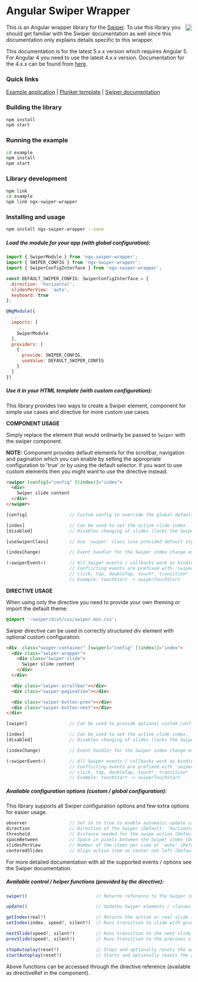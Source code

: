 # Angular Swiper Wrapper

<a href="https://badge.fury.io/js/ngx-swiper-wrapper"><img src="https://badge.fury.io/js/ngx-swiper-wrapper.svg" align="right" alt="npm version" height="18"></a>

This is an Angular wrapper library for the [Swiper](http://idangero.us/swiper/). To use this library you should get familiar with the Swiper documentation as well since this documentation only explains details specific to this wrapper.

This documentation is for the latest 5.x.x version which requires Angular 5. For Angular 4 you need to use the latest 4.x.x version. Documentation for the 4.x.x can be found from <a href="https://github.com/zefoy/ngx-swiper-wrapper/tree/4.x.x/">here</a>.

### Quick links

[Example application](https://zefoy.github.io/ngx-swiper-wrapper/)
 | 
[Plunker template](http://plnkr.co/edit/5eGsfBasinjUBWYEcNx8?p=preview)
 | 
[Swiper documentation](http://idangero.us/swiper/api/)

### Building the library

```bash
npm install
npm start
```

### Running the example

```bash
cd example
npm install
npm start
```

### Library development

```bash
npm link
cd example
npm link ngx-swiper-wrapper
```

### Installing and usage

```bash
npm install ngx-swiper-wrapper --save
```

##### Load the module for your app (with global configuration):

```javascript
import { SwiperModule } from 'ngx-swiper-wrapper';
import { SWIPER_CONFIG } from 'ngx-swiper-wrapper';
import { SwiperConfigInterface } from 'ngx-swiper-wrapper';

const DEFAULT_SWIPER_CONFIG: SwiperConfigInterface = {
  direction: 'horizontal',
  slidesPerView: 'auto',
  keyboard: true
};

@NgModule({
  ...
  imports: [
    ...
    SwiperModule
  ],
  providers: [
    {
      provide: SWIPER_CONFIG,
      useValue: DEFAULT_SWIPER_CONFIG
    }
  ]
})
```

##### Use it in your HTML template (with custom configuration):

This library provides two ways to create a Swiper element, component for simple use cases and directive for more custom use cases.

**COMPONENT USAGE**

Simply replace the element that would ordinarily be passed to `Swiper` with the swiper component.

**NOTE:** Component provides default elements for the scrollbar, navigation and pagination which you can enable by setting the appropriate configuration to 'true' or by using the default selector. If you want to use custom elements then you might want to use the directive instead.

```html
<swiper [config]="config" [(index)]="index">
  <div>
    Swiper slide content
  </div>
</swiper>
```

```javascript
[config]                // Custom config to override the global defaults.

[index]                 // Can be used to set the active slide index.
[disabled]              // Disables changing of slides (locks the Swiper).

[useSwiperClass]        // Use 'swiper' class (use provided default styles).

(indexChange)           // Event handler for the Swiper index change event.

(<swiperEvent>)         // All Swiper events / callbacks work as bindings.
                        // Conflicting events are prefixed with 'swiper':
                        // click, tap, doubleTap, touch*, transition*
                        // Example: touchStart -> swiperTouchStart
```

**DIRECTIVE USAGE**

When using only the directive you need to provide your own theming or import the default theme:

```css
@import '~swiper/dist/css/swiper.min.css';
```

Swiper directive can be used in correctly structured div element with optional custom configuration:

```html
<div  class="swiper-container" [swiper]="config" [(index)]="index">
  <div class="swiper-wrapper">
    <div class="swiper-slide">
      Swiper slide content
    </div>
  </div>

  <div class="swiper-scrollbar"></div>
  <div class="swiper-pagination"></div>

  <div class="swiper-button-prev"></div>
  <div class="swiper-button-next"></div>
</div>
```

```javascript
[swiper]                // Can be used to provide optional custom config.

[index]                 // Can be used to set the active slide index.
[disabled]              // Disables changing of slides (locks the Swiper).

(indexChange)           // Event handler for the Swiper index change event.

(<swiperEvent>)         // All Swiper events / callbacks work as bindings.
                        // Conflicting events are prefixed with 'swiper':
                        // click, tap, doubleTap, touch*, transition*
                        // Example: touchStart -> swiperTouchStart
```

##### Available configuration options (custom / global configuration):

This library supports all Swiper configuration options and few extra options for easier usage.

```javascript
observer                // Set to to true to enable automatic update calls.
direction               // Direction of the Swiper (Default: 'horizontal').
threshold               // Distance needed for the swipe action (Default: 0).
spaceBetween            // Space in pixels between the Swiper items (Default: 0).
slidesPerView           // Number of the items per view or 'auto' (Default: 1).
centeredSlides          // Align active item on center not left (Default: false).
```

For more detailed documentation with all the supported events / options see the Swiper documentation.

##### Available control / helper functions (provided by the directive):

```javascript
swiper()                          // Returns reference to the Swiper instance.

update()                          // Updates Swiper elements / classes / etc.

getIndex(real?)                   // Returns the active or real slide index.
setIndex(index, speed?, silent?)  // Runs transition to slide with given index.

nextSlide(speed?, silent?)        // Runs transition to the next slide index.
prevSlide(speed?, silent?)        // Runs transition to the previous slide index.

stopAutoplay(reset?)              // Stops and optionally resets the autoplay.
startAutoplay(reset?)             // Starts and optionally resets the autoplay.
```

Above functions can be accessed through the directive reference (available as directiveRef in the component).
